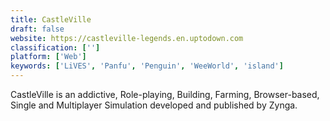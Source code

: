 ```yaml
---
title: CastleVille
draft: false 
website: https://castleville-legends.en.uptodown.com
classification: ['']
platform: ['Web']
keywords: ['LiVES', 'Panfu', 'Penguin', 'WeeWorld', 'island']
---
```

CastleVille is an addictive, Role-playing, Building, Farming, Browser-based, Single and Multiplayer Simulation developed and published by Zynga.